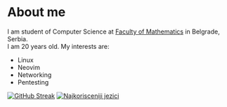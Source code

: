 # About me
I am student of Computer Science at [Faculty of Mathematics](http://www.matf.bg.ac.rs/eng/) in Belgrade, Serbia. </br>
I am 20 years old.
My interests are:
- Linux
- Neovim
- Networking
- Pentesting


[![GitHub Streak](http://github-readme-streak-stats.herokuapp.com?user=m1kkY8&theme=dark&background=000000)](https://git.io/streak-stats)
[![Najkorisceniji jezici](https://github-readme-stats.vercel.app/api/top-langs/?username=m1kkY8&layout=compact&theme=vision-friendly-dark)](https://github.com/anuraghazra/github-readme-stats)

